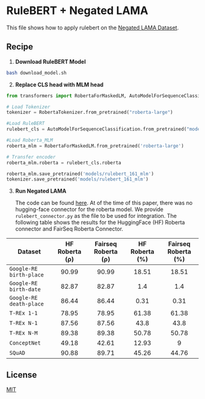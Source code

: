 # RuleBERT + Negated LAMA 
This file shows how to apply rulebert on the [Negated LAMA Dataset](https://github.com/facebookresearch/LAMA).
## Recipe
1. __Download RuleBERT Model__

```bash
bash download_model.sh
```

2. __Replace CLS head with MLM head__
```python
from transformers import RobertaForMaskedLM, AutoModelForSequenceClassification,RobertaTokenizer

# Load Tokenizer
tokenizer = RobertaTokenizer.from_pretrained("roberta-large")

#Load RuleBERT
rulebert_cls = AutoModelForSequenceClassification.from_pretrained("models/rulebert_161")

#Load Roberta_MLM
roberta_mlm = RobertaForMaskedLM.from_pretrained('roberta-large')

# Transfer encoder
roberta_mlm.roberta = rulebert_cls.roberta

roberta_mlm.save_pretrained('models/rulebert_161_mlm')
tokenizer.save_pretrained('models/rulebert_161_mlm')

```
3. __Run Negated LAMA__

   The code can be found [here](https://github.com/facebookresearch/LAMA). At of the time of this paper, there was no hugging-face connector for the roberta model. We provide ```rulebert_connector.py``` as the file to be used for integration. The following table shows the results for the HuggingFace (HF) Roberta connector and FairSeq Roberta Connector. 

| Dataset | HF Roberta (ρ)| Fairseq Roberta (ρ)| HF Roberta (%) | Fairseq Roberta (%)|
| --- | :-----------: |  :-----------: |  :-----------: |  :-----------: |
| `Google-RE birth-place` |  90.99  |90.99   | 18.51 |18.51|
| `Google-RE birth-date `|  82.87  |82.87   | 1.4 |1.4|
| `Google-RE death-place` |  86.44  |86.44   | 0.31 |0.31|
| `T-REx 1-1` |  78.95  |78.95   | 61.38 |61.38|
| `T-REx N-1` |  87.56  |87.56   | 43.8 |43.8|
| `T-REx N-M` |  89.38  |89.38   | 50.78 |50.78|
| `ConceptNet` |  49.18  |42.61   | 12.93 |9|
| `SQuAD` |  90.88  |89.71   | 45.26 |44.76|


## License
[MIT](https://choosealicense.com/licenses/mit/)